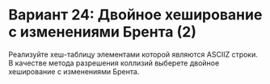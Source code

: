 # Вариант 24: Двойное хеширование с изменениями Брента (2)
Реализуйте хеш-­таблицу элементами которой являются ASCII­Z строки. В качестве метода
разрешения коллизий выберете двойное хеширование с изменениями Брента.